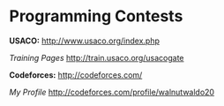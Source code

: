 # Programming Contests
**USACO:** http://www.usaco.org/index.php

_Training Pages_ http://train.usaco.org/usacogate

**Codeforces:** http://codeforces.com/

_My Profile_ http://codeforces.com/profile/walnutwaldo20
